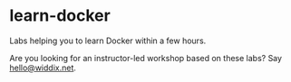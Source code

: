 # learn-docker

Labs helping you to learn Docker within a few hours.

Are you looking for an instructor-led workshop based on these labs? Say [hello@widdix.net](mailto:hello@widdix.net).
